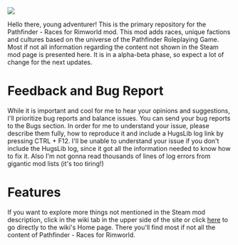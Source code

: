 ![](https://i.imgur.com/VjgEjIw.png)

Hello there, young adventurer! This is the primary repository for the Pathfinder - Races for Rimworld mod. This mod adds races, unique factions and cultures based on the universe of the Pathfinder Roleplaying Game. Most if not all information regarding the content not shown in the Steam mod page is presented here. It is in a alpha-beta phase, so expect a lot of change for the next updates.

# Feedback and Bug Report

While it is important and cool for me to hear your opinions and suggestions, I'll prioritize bug reports and balance issues. You can send your bug reports to the Bugs section. In order for me to understand your issue, please describe them fully, how to reproduce it and include a HugsLib log link by pressing CTRL + F12. I'll be unable to understand your issue if you don't include the HugsLib log, since it got all the information needed to know how to fix it. Also I'm not gonna read thousands of lines of log errors from gigantic mod lists (it's too tiring!)

# Features

If you want to explore more things not mentioned in the Steam mod description, click in the wiki tab in the upper side of the site or click [here](https://github.com/ComiColipze/PathfinderMod/wiki) to go directly to the wiki's Home page. There you'll find most if not all the content of Pathfinder - Races for Rimworld.
